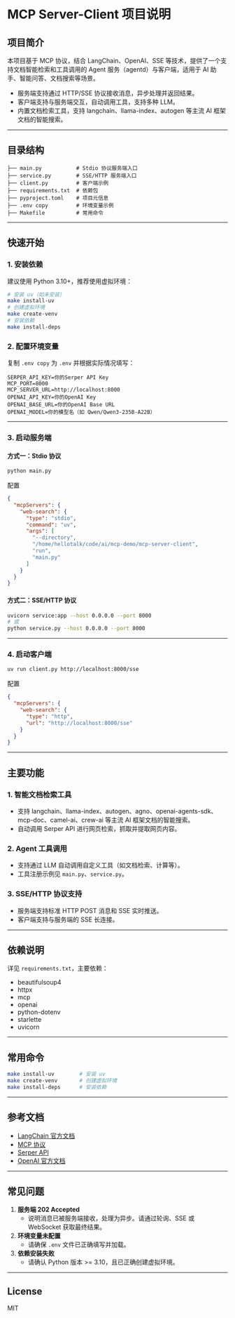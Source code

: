 # MCP Server-Client 项目说明

## 项目简介

本项目基于 MCP 协议，结合 LangChain、OpenAI、SSE 等技术，提供了一个支持文档智能检索和工具调用的 Agent 服务（agentd）与客户端，适用于 AI 助手、智能问答、文档搜索等场景。

- 服务端支持通过 HTTP/SSE 协议接收消息，异步处理并返回结果。
- 客户端支持与服务端交互，自动调用工具，支持多种 LLM。
- 内置文档检索工具，支持 langchain、llama-index、autogen 等主流 AI 框架文档的智能搜索。

---

## 目录结构

```
├── main.py           # Stdio 协议服务端入口
├── service.py        # SSE/HTTP 服务端入口
├── client.py         # 客户端示例
├── requirements.txt  # 依赖包
├── pyproject.toml    # 项目元信息
├── .env copy         # 环境变量示例
├── Makefile          # 常用命令
```

---

## 快速开始

### 1. 安装依赖

建议使用 Python 3.10+，推荐使用虚拟环境：

```bash
# 安装 uv（如未安装）
make install-uv
# 创建虚拟环境
make create-venv
# 安装依赖
make install-deps
```

### 2. 配置环境变量

复制 `.env copy` 为 `.env` 并根据实际情况填写：

```
SERPER_API_KEY=你的Serper API Key
MCP_PORT=8000
MCP_SERVER_URL=http://localhost:8000
OPENAI_API_KEY=你的OpenAI Key
OPENAI_BASE_URL=你的OpenAI Base URL
OPENAI_MODEL=你的模型名（如 Qwen/Qwen3-235B-A22B）
```

---

### 3. 启动服务端

#### 方式一：Stdio 协议

```bash
python main.py
```

配置

```json
{
  "mcpServers": {
    "web-search": {
      "type": "stdio",
      "command": "uv",
      "args": [
        "--directory",
        "/home/hellotalk/code/ai/mcp-demo/mcp-server-client",
        "run",
        "main.py"
      ]
    }
  }
}
```

#### 方式二：SSE/HTTP 协议

```bash
uvicorn service:app --host 0.0.0.0 --port 8000
# 或
python service.py --host 0.0.0.0 --port 8000
```

---

### 4. 启动客户端

```bash
uv run client.py http://localhost:8000/sse
```


配置

```json
{
  "mcpServers": {
    "web-search": {
      "type": "http",
      "url": "http://localhost:8000/sse"
    }
  }
}
```

---

## 主要功能

### 1. 智能文档检索工具
- 支持 langchain、llama-index、autogen、agno、openai-agents-sdk、mcp-doc、camel-ai、crew-ai 等主流 AI 框架文档的智能搜索。
- 自动调用 Serper API 进行网页检索，抓取并提取网页内容。

### 2. Agent 工具调用
- 支持通过 LLM 自动调用自定义工具（如文档检索、计算等）。
- 工具注册示例见 `main.py`、`service.py`。

### 3. SSE/HTTP 协议支持
- 服务端支持标准 HTTP POST 消息和 SSE 实时推送。
- 客户端支持与服务端的 SSE 长连接。

---

## 依赖说明

详见 `requirements.txt`，主要依赖：
- beautifulsoup4
- httpx
- mcp
- openai
- python-dotenv
- starlette
- uvicorn

---

## 常用命令

```bash
make install-uv        # 安装 uv
make create-venv       # 创建虚拟环境
make install-deps      # 安装依赖
```

---

## 参考文档
- [LangChain 官方文档](https://python.langchain.com/docs/)
- [MCP 协议](https://modelcontextprotocol.io/)
- [Serper API](https://serper.dev/)
- [OpenAI 官方文档](https://platform.openai.com/docs/)

---

## 常见问题

1. **服务端 202 Accepted**
   - 说明消息已被服务端接收，处理为异步。请通过轮询、SSE 或 WebSocket 获取最终结果。
2. **环境变量未配置**
   - 请确保 `.env` 文件已正确填写并加载。
3. **依赖安装失败**
   - 请确认 Python 版本 >= 3.10，且已正确创建虚拟环境。

---

## License
MIT
